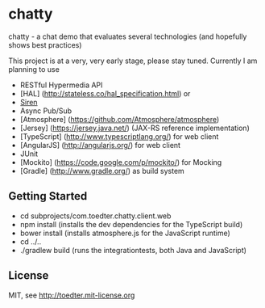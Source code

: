 chatty
======

chatty - a chat demo that evaluates several technologies (and hopefully shows best practices)

This project is at a very, very early stage, please stay tuned.
Currently I am planning to use
* RESTful Hypermedia API
 * [HAL] (http://stateless.co/hal_specification.html) or
 * [Siren](https://github.com/kevinswiber/siren)
* Async Pub/Sub
 * [Atmosphere] (https://github.com/Atmosphere/atmosphere)
* [Jersey] (https://jersey.java.net/) (JAX-RS reference implementation)
* [TypeScript] (http://www.typescriptlang.org/) for web client
* [AngularJS] (http://angularjs.org/) for web client
* JUnit
* [Mockito] (https://code.google.com/p/mockito/) for Mocking
* [Gradle] (http://www.gradle.org/) as build system

Getting Started
---------------
* cd subprojects/com.toedter.chatty.client.web
* npm install (installs the dev dependencies for the TypeScript build)
* bower install (installs atmosphere.js for the JavaScript runtime)
* cd ../..
* ./gradlew build (runs the integrationtests, both Java and JavaScript)

License
-------
MIT, see http://toedter.mit-license.org
